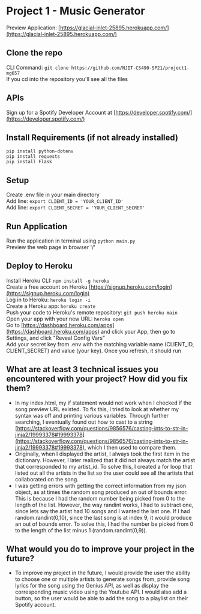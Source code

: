 # Project 1 - Music Generator
Preview Application: [https://glacial-inlet-25895.herokuapp.com/](https://glacial-inlet-25895.herokuapp.com/)
## Clone the repo
CLI Command: `git clone https://github.com/NJIT-CS490-SP21/project1-mg657`
<br /> If you cd into the repository you'll see all the files
## APIs
Sign up for a Spotify Developer Account at [https://developer.spotify.com/](https://developer.spotify.com/)
## Install Requirements (if not already installed)
`pip install python-dotenv`
<br />`pip install requests`
<br />`pip install Flask`
## Setup
Create .env file in your main directory
<br />Add line: `export CLIENT_ID = 'YOUR_CLIENT_ID'`
<br />Add line: `export CLIENT_SECRET = 'YOUR_CLIENT_SECRET'`
## Run Application
Run the application in terminal using `python main.py`
<br />Preview the web page in browser '/'
## Deploy to Heroku
Install Heroku CLI: `npm install -g heroku` 
<br />Create a free account on Heroku [https://signup.heroku.com/login](https://signup.heroku.com/login)
<br />Log in to Heroku: `heroku login -i`
<br />Create a Heroku app: `heroku create`
<br />Push your code to Heroku's remote repository: `git push heroku main`
<br />Open your app with your new URL: `heroku open`
<br />Go to [https://dashboard.heroku.com/apps](https://dashboard.heroku.com/apps) and click your App, then go to Settings, and click "Reveal Config Vars"
<br />Add your secret key from .env with the matching variable name (CLIENT_ID, CLIENT_SECRET) and value (your key). Once you refresh, it should run
## What are at least 3 technical issues you encountered with your project? How did you fix them?
* In my index.html, my if statement would not work when I checked if the song preview URL existed. To fix this, I tried to look at whether my syntax was off and printing various variables. Through further searching, I eventually found out how to cast to a string [https://stackoverflow.com/questions/9856576/casting-ints-to-str-in-jinja2/19993378#19993378](https://stackoverflow.com/questions/9856576/casting-ints-to-str-in-jinja2/19993378#19993378), which I then used to compare them.
* Originally, when I displayed the artist, I always took the first item in the dictionary. However, I later realized that it did not always match the artist that corresponded to my artist_id. To solve this, I created a for loop that listed out all the artists in the list so the user could see all the artists that collaborated on the song. 
* I was getting errors with getting the correct information from my json object, as at times the random song produced an out of bounds error. This is because I had the random number being picked from 0 to the length of the list. However, the way randint works, I had to subtract one, since lets say the artist had 10 songs and I wanted the last one. If I had random.randint(0,10), since the last song is at index 9, it would produce an out of bounds error. To solve this, I had the number be picked from 0 to the length of the list minus 1 (random.randint(0,9)).
## What would you do to improve your project in the future?
* To improve my project in the future, I would provide the user the ability to choose one or multiple artists to generate songs from, provide song lyrics for the song using the Genius API, as well as display the corresponding music video using the Youtube API. I would also add a button, so the user would be able to add the song to a playlist on their Spotify account.
